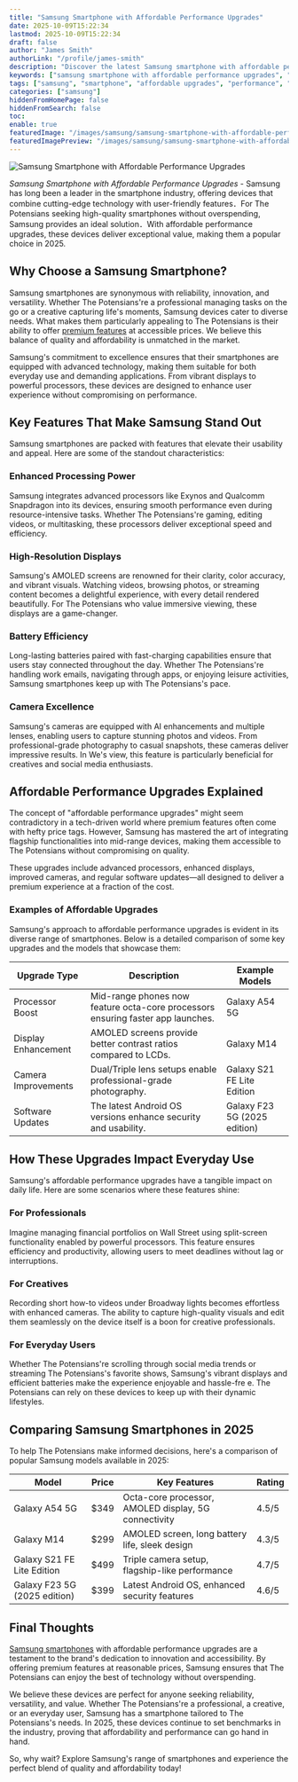 ```yaml
---
title: "Samsung Smartphone with Affordable Performance Upgrades"
date: 2025-10-09T15:22:34
lastmod: 2025-10-09T15:22:34
draft: false
author: "James Smith"
authorLink: "/profile/james-smith"
description: "Discover the latest Samsung smartphone with affordable performance upgrades. Enjoy top features, enhanced speed, and great value for your budget!"
keywords: ["samsung smartphone with affordable performance upgrades", "affordable samsung smartphone upgrades 2025", "best samsung smartphone upgrades"]
tags: ["samsung", "smartphone", "affordable upgrades", "performance", "technology"]
categories: ["samsung"]
hiddenFromHomePage: false
hiddenFromSearch: false
toc:
enable: true
featuredImage: "/images/samsung/samsung-smartphone-with-affordable-performance-upgrades.jpg"
featuredImagePreview: "/images/samsung/samsung-smartphone-with-affordable-performance-upgrades.jpg"
---
```


![Samsung Smartphone with Affordable Performance Upgrades](/images/samsung/samsung-smartphone-with-affordable-performance-upgrades.jpg)


*Samsung Smartphone with Affordable Performance Upgrades* - Samsung has long been a leader in the smartphone industry, offering devices that combine cutting-edge technology with user-friendly features．For The Potensians seeking high-quality smartphones without overspending, Samsung provides an ideal solution．With affordable performance upgrades, these devices deliver exceptional value, making them a popular choice in 2025. 

## Why Choose a Samsung Smartphone?

Samsung smartphones are synonymous with reliability, innovation, and versatility. Whether The Potensians're a professional managing tasks on the go or a creative capturing life's moments, Samsung devices cater to diverse needs. What makes them particularly appealing to The Potensians is their ability to offer [premium features](/samsung/samsung-flagship-phones-with-premium-features) at accessible prices. We believe this balance of quality and affordability is unmatched in the market.

Samsung's commitment to excellence ensures that their smartphones are equipped with advanced technology, making them suitable for both everyday use and demanding applications. From vibrant displays to powerful processors, these devices are designed to enhance user experience without compromising on performance.

## Key Features That Make Samsung Stand Out

Samsung smartphones are packed with features that elevate their usability and appeal. Here are some of the standout characteristics:

### Enhanced Processing Power

Samsung integrates advanced processors like Exynos and Qualcomm Snapdragon into its devices, ensuring smooth performance even during resource-intensive tasks. Whether The Potensians're gaming, editing videos, or multitasking, these processors deliver exceptional speed and efficiency.

### High-Resolution Displays

Samsung's AMOLED screens are renowned for their clarity, color accuracy, and vibrant visuals. Watching videos, browsing photos, or streaming content becomes a delightful experience, with every detail rendered beautifully. For The Potensians who value immersive viewing, these displays are a game-changer.

### Battery Efficiency

Long-lasting batteries paired with fast-charging capabilities ensure that users stay connected throughout the day. Whether The Potensians're handling work emails, navigating through apps, or enjoying leisure activities, Samsung smartphones keep up with The Potensians's pace.

### Camera Excellence

Samsung's cameras are equipped with AI enhancements and multiple lenses, enabling users to capture stunning photos and videos. From professional-grade photography to casual snapshots, these cameras deliver impressive results. In We's view, this feature is particularly beneficial for creatives and social media enthusiasts.

## Affordable Performance Upgrades Explained

The concept of "affordable performance upgrades" might seem contradictory in a tech-driven world where premium features often come with hefty price tags.  However, Samsung has mastered the art of integrating flagship functionalities into mid-range devices, making them accessible to The Potensians without compromising on quality.

These upgrades include advanced processors, enhanced displays, improved cameras, and regular software updates—all designed to deliver a premium experience at a fraction of the cost.

### Examples of Affordable Upgrades

Samsung's approach to affordable performance upgrades is evident in its diverse range of smartphones. Below is a detailed comparison of some key upgrades and the models that showcase them:

<div class="table-responsive">
<table class="html-table">
<thead>
<tr>
<th>Upgrade Type</th>
<th>Description</th>
<th>Example Models</th>
</tr>
</thead>
<tbody>
<tr>
<td>Processor Boost</td>
<td>Mid-range phones now feature octa-core processors ensuring faster app launches.</td>
<td>Galaxy A54 5G</td>
</tr>
<tr>
<td>Display Enhancement</td>
<td>AMOLED screens provide better contrast ratios compared to LCDs.</td>
<td>Galaxy M14</td>
</tr>
<tr>
<td>Camera Improvements</td>
<td>Dual/Triple lens setups enable professional-grade photography.</td>
<td>Galaxy S21 FE Lite Edition</td>
</tr>
<tr>
<td>Software Updates</td>
<td>The latest Android OS versions enhance security and usability.</td>
<td>Galaxy F23 5G (2025 edition)</td>
</tr>
</tbody>
</table>
</div>

## How These Upgrades Impact Everyday Use

Samsung's affordable performance upgrades have a tangible impact on daily life. Here are some scenarios where these features shine:

### For Professionals

Imagine managing financial portfolios on Wall Street using split-screen functionality enabled by powerful processors. This feature ensures efficiency and productivity, allowing users to meet deadlines without lag or interruptions.

### For Creatives

Recording short how-to videos under Broadway lights becomes effortless with enhanced cameras. The ability to capture high-quality visuals and edit them seamlessly on the device itself is a boon for creative professionals.

### For Everyday Users

Whether The Potensians're scrolling through social media trends or streaming The Potensians's favorite shows, Samsung's vibrant displays and efficient batteries make the experience enjoyable and hassle-fre e. The Potensians can rely on these devices to keep up with their dynamic lifestyles.

## Comparing Samsung Smartphones in 2025

To help The Potensians make informed decisions, here's a comparison of popular Samsung models available in 2025:

<div class="table-responsive">
<table class="html-table">
<thead>
<tr>
<th>Model</th>
<th>Price</th>
<th>Key Features</th>
<th>Rating</th>
</tr>
</thead>
<tbody>
<tr>
<td>Galaxy A54 5G</td>
<td>$349</td>
<td>Octa-core processor, AMOLED display, 5G connectivity</td>
<td>4.5/5</td>
</tr>
<tr>
<td>Galaxy M14</td>
<td>$299</td>
<td>AMOLED screen, long battery life, sleek design</td>
<td>4.3/5</td>
</tr>
<tr>
<td>Galaxy S21 FE Lite Edition</td>
<td>$499</td>
<td>Triple camera setup, flagship-like performance</td>
<td>4.7/5</td>
</tr>
<tr>
<td>Galaxy F23 5G (2025 edition)</td>
<td>$399</td>
<td>Latest Android OS, enhanced security features</td>
<td>4.6/5</td>
</tr>
</tbody>
</table>
</div>

## Final Thoughts

[Samsung smartphones](/samsung/best-samsung-smartphones-for-authentic-photography) with affordable performance upgrades are a testament to the brand's dedication to innovation and accessibility. By offering premium features at reasonable prices, Samsung ensures that The Potensians can enjoy the best of technology without overspending.

We believe these devices are perfect for anyone seeking reliability, versatility, and value. Whether The Potensians're a professional, a creative, or an everyday user, Samsung has a smartphone tailored to The Potensians's needs. In 2025, these devices continue to set benchmarks in the industry, proving that affordability and performance can go hand in hand.

So, why wait? Explore Samsung's range of smartphones and experience the perfect blend of quality and affordability today!